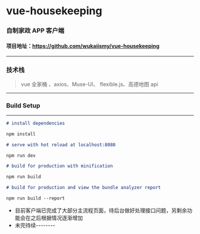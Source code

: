 # vue-housekeeping

### 自制家政 APP 客户端

#### 项目地址：https://github.com/wukaiismy/vue-housekeeping

---

### 技术栈

> vue 全家桶 、axios、Muse-UI、 flexible.js、高德地图 api

---

### Build Setup

---

```markdown
# install dependencies

npm install

# serve with hot reload at localhost:8080

npm run dev

# build for production with minification

npm run build

# build for production and view the bundle analyzer report

npm run build --report
```

- 目前客户端已完成了大部分主流程页面，待后台做好处理接口问题，另剩余功能会在之后根据情况逐渐增加
- 未完待续--------
